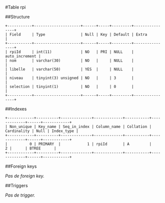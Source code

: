 #Table rpi

##Structure

    +-----------+---------------------+------+-----+---------+----------------+
    | Field     | Type                | Null | Key | Default | Extra          |
    +-----------+---------------------+------+-----+---------+----------------+
    | rpiId     | int(11)             | NO   | PRI | NULL    | auto_increment |
    | nom       | varchar(30)         | NO   |     | NULL    |                |
    | libelle   | varchar(50)         | YES  |     | NULL    |                |
    | niveau    | tinyint(3) unsigned | NO   |     | 3       |                |
    | selection | tinyint(1)          | NO   |     | 0       |                |
    +-----------+---------------------+------+-----+---------+----------------+

##Indexes

    +------------+----------+--------------+-------------+-----------+-------------+------+------------+
    | Non_unique | Key_name | Seq_in_index | Column_name | Collation | Cardinality | Null | Index_type |
    +------------+----------+--------------+-------------+-----------+-------------+------+------------+
    |          0 | PRIMARY  |            1 | rpiId       | A         |           2 |      | BTREE      |
    +------------+----------+--------------+-------------+-----------+-------------+------+------------+

##Foreign keys

_Pas de foreign key._

##Triggers

_Pas de trigger._


